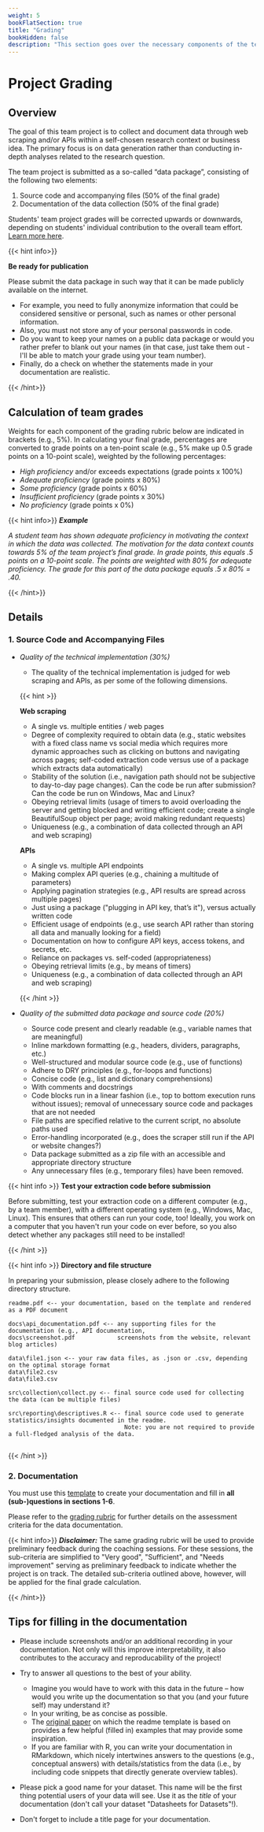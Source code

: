 ```yaml
---
weight: 5
bookFlatSection: true
title: "Grading"
bookHidden: false
description: "This section goes over the necessary components of the team project and its grading details, along with an overview of the self- and peer assessment."
---
```



# Project Grading

## Overview
The goal of this team project is to collect and document data through web scraping and/or APIs within a self-chosen research context or business idea. The primary focus is on data generation rather than conducting in-depth analyses related to the research question.

The team project is submitted as a so-called “data package”, consisting of the following two elements:

1. Source code and accompanying files (50% of the final grade)
2. Documentation of the data collection (50% of the final grade)

Students' team project grades will be corrected upwards or downwards, depending on students' individual contribution to the overall team effort. [Learn more here](resources/peerassessment).


{{< hint info>}}

**Be ready for publication**

Please submit the data package in such way that it can be made publicly available on the internet.

- For example, you need to fully anonymize information that could be considered sensitive or personal, such as names or other personal information. 
- Also, you must not store any of your personal passwords in code. 
- Do you want to keep your names on a public data package or would you rather prefer to blank out your names (in that case, just take them out - I'll be able to match your grade using your team number).
- Finally, do a check on whether the statements made in your documentation are realistic.

{{< /hint>}}
## Calculation of team grades
Weights for each component of the grading rubric below are indicated in brackets (e.g., 5%). In calculating your final grade, percentages are converted to grade points on a ten-point scale (e.g., 5% make up 0.5 grade points on a 10-point scale), weighted by the following percentages:

* *High proficiency* and/or exceeds expectations (grade points x 100%)
* *Adequate proficiency* (grade points x 80%)
* *Some proficiency* (grade points x 60%)
* *Insufficient proficiency* (grade points x 30%)
* *No proficiency* (grade points x 0%)


{{< hint info>}}
***Example***

*A student team has shown adequate proficiency in motivating the context in which the data was collected. The motivation for the data context counts towards 5% of the team project’s final grade. In grade points, this equals .5 points on a 10-point scale. The points are weighted with 80% for adequate proficiency. The grade for this part of the data package equals .5 x 80% = .40.*

{{< /hint>}}


## Details


### **1. Source Code and Accompanying Files**

- *Quality of the technical implementation (30%)*
  - The quality of the technical implementation is judged for web scraping and APIs, as per some of the following dimensions.

  {{< hint >}}

  **Web scraping**
  - A single vs. multiple entities / web pages
  - Degree of complexity required to obtain data (e.g., static websites with a fixed class name vs social media which requires more dynamic approaches such as clicking on buttons and navigating across pages; self-coded extraction code versus use of a package which extracts data automatically)
  - Stability of the solution (i.e., navigation path should not be subjective to day-to-day page changes). Can the code be run after submission? Can the code be run on Windows, Mac and Linux?
  - Obeying retrieval limits (usage of timers to avoid overloading the server and getting blocked and writing efficient code; create a single BeautifulSoup object per page; avoid making redundant requests)
  - Uniqueness (e.g., a combination of data collected through an API and web scraping)

  **APIs**
  - A single vs. multiple API endpoints
  - Making complex API queries (e.g., chaining a multitude of parameters)
  - Applying pagination strategies (e.g., API results are spread across multiple pages)
  - Just using a package ("plugging in API key, that’s it"), versus actually written code
  - Efficient usage of endpoints (e.g., use search API rather than storing all data and manually looking for a field)
  - Documentation on how to configure API keys, access tokens, and secrets, etc.
  - Reliance on packages vs. self-coded (appropriateness)
  - Obeying retrieval limits (e.g., by means of timers)
  - Uniqueness (e.g., a combination of data collected through an API and web scraping)

  {{< /hint >}}


- *Quality of the submitted data package and source code (20%)*  
  - Source code present and clearly readable (e.g., variable names that are meaningful)
  - Inline markdown formatting (e.g., headers, dividers, paragraphs, etc.)
  - Well-structured and modular source code (e.g., use of functions)
  - Adhere to DRY principles (e.g., for-loops and functions)
  - Concise code (e.g., list and dictionary comprehensions)
  - With comments and docstrings
  - Code blocks run in a linear fashion (i.e., top to bottom execution runs without issues); removal of unnecessary source code and packages that are not needed
  - File paths are specified relative to the current script, no absolute paths used
  -  Error-handling incorporated (e.g., does the scraper still run if the API or website changes?)
  - Data package submitted as a zip file with an accessible and appropriate directory structure
  - Any unnecessary files (e.g., temporary files) have been removed.


{{< hint info >}}
__Test your extraction code before submission__

Before submitting, test your extraction code on a different computer (e.g., by a team member), with a different operating system (e.g., Windows, Mac, Linux). This ensures that others can run your code, too! Ideally, you work on a computer that you haven't run your code on ever before, so you also detect whether any packages still need to be installed!

{{< /hint >}}

{{< hint info >}}
__Directory and file structure__


In preparing your submission, please closely adhere to the following directory structure.

```
readme.pdf <-- your documentation, based on the template and rendered as a PDF document

docs\api_documentation.pdf <-- any supporting files for the documentation (e.g., API documentation,
docs\screenshot.pdf            screenshots from the website, relevant blog articles)

data\file1.json <-- your raw data files, as .json or .csv, depending on the optimal storage format
data\file2.csv
data\file3.csv

src\collection\collect.py <-- final source code used for collecting the data (can be multiple files)

src\reporting\descriptives.R <-- final source code used to generate statistics/insights documented in the readme.
                                 Note: you are not required to provide a full-fledged analysis of the data.
                                 
```

{{< /hint >}}


### **2. Documentation**

You must use this [template](/docs/project/Datasheets_for_DataSets.zip) to create your documentation and fill in __all (sub-)questions in sections 1-6__. 

Please refer to the [grading rubric](/docs/other/odcm-project-rubric.pdf) for further details on the assessment criteria for the data documentation.

{{< hint info>}}
***Disclaimer:***
The same grading rubric will be used to provide preliminary feedback during the coaching sessions. For these sessions, the sub-criteria are simplified to "Very good", "Sufficient", and "Needs improvement" serving as preliminary feedback to indicate whether the project is on track. The detailed sub-criteria outlined above, however, will be applied for the final grade calculation.


{{< /hint>}}

## Tips for filling in the documentation

- Please include screenshots and/or an additional recording in your documentation. Not only will this improve interpretability, it also contributes to the accuracy and reproducability of the project!

-	Try to answer all questions to the best of your ability.
    - Imagine you would have to work with this data in the future – how would you write up the documentation so that you (and your future self) may understand it?
    - In your writing, be as concise as possible. 
    - The [original paper](https://arxiv.org/pdf/1803.09010.pdf) on which the readme template is based on provides a few helpful (filled in) examples that may provide some inspiration.
    - If you are familiar with R, you can write your documentation in RMarkdown, which nicely intertwines answers to the questions (e.g., conceptual answers) with details/statistics from the data (i.e., by including code snippets that directly generate overview tables).

- Please pick a good name for your dataset. This name will be the first thing potential users of your data will see. Use it as the *title* of your documentation (don't call your dataset "Datasheets for Datasets"!). 
- Don't forget to include a title page for your documentation.
